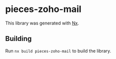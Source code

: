 # pieces-zoho-mail

This library was generated with [Nx](https://nx.dev).

## Building

Run `nx build pieces-zoho-mail` to build the library.
